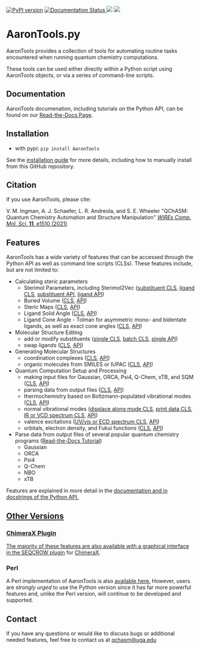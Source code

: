 <a href="https://badge.fury.io/py/AaronTools"><img src="https://badge.fury.io/py/AaronTools.svg" alt="PyPI version"></a>
<a href='https://aarontools.readthedocs.io/en/latest/?badge=latest'>
    <img src='https://readthedocs.org/projects/aarontools/badge/?version=latest' alt='Documentation Status' />
</a>
<a href="https://pypi.org/project/AaronTools/1.0b19/"><img src="https://img.shields.io/pypi/dm/aarontools.svg"></a>
<a href="https://doi.org/10.1002/wcms.1510"><img src="https://img.shields.io/badge/DOI-10.1002/wcms.1510-blue"></a>

# AaronTools.py
AaronTools provides a collection of tools for automating routine tasks encountered when running quantum chemistry computations.

These tools can be used either directly within a Python script using AaronTools objects, or via a series of command-line scripts. 

## Documentation
AaronTools documenation, including tutorials on the Python API, can be found on our <a href="https://aarontools.readthedocs.io/en/latest/">Read-the-Docs Page</a>.

## Installation
* with pypi: <code>pip install AaronTools</code>

See the <a href="https://aarontools.readthedocs.io/en/latest/tutorials/install.html">installation guide</a> for more details, including how to manually install from this GitHub repository.

## Citation
If you use AaronTools, please cite:

V. M. Ingman, A. J. Schaefer, L. R. Andreola, and S. E. Wheeler "QChASM: Quantum Chemistry Automation and Structure Manipulation" <a href="http://dx.doi.org/10.1002/wcms.1510" target="_blank"><i>WIREs Comp. Mol. Sci.</i> <b>11</b>, e1510 (2021)</a>

## Features
AaronTools has a wide variety of features that can be accessed through the Python API as well as command line scripts (CLSs). These features include, but are not limited to:

* Calculating steric parameters
  * Sterimol Parameters, including Sterimol2Vec (<a href="https://aarontools.readthedocs.io/en/latest/cls/substituentSterimol.html">substituent CLS</a>, <a href="https://aarontools.readthedocs.io/en/latest/cls/ligandSterimol.html">ligand CLS</a>, <a href="https://github.com/QChASM/AaronTools.py/blob/ff461166927faff684d6d16e4deb1e4a45375eae/substituent.py#L504">substituent API</a>, <a href="https://github.com/QChASM/AaronTools.py/blob/ff461166927faff684d6d16e4deb1e4a45375eae/component.py#L219">ligand API</a>)
  * Buried Volume (<a href="https://aarontools.readthedocs.io/en/latest/cls/percentVolumeBuried.html">CLS</a>, <a href="https://github.com/QChASM/AaronTools.py/blob/ff461166927faff684d6d16e4deb1e4a45375eae/geometry.py#L2408">API</a>)
  * Steric Maps (<a href="https://aarontools.readthedocs.io/en/latest/cls/stericMap.html">CLS</a>, <a href="https://github.com/QChASM/AaronTools.py/blob/ff461166927faff684d6d16e4deb1e4a45375eae/geometry.py#L2739">API</a>)
  * Ligand Solid Angle (<a href="https://aarontools.readthedocs.io/en/latest/cls/solidAngle.html">CLS</a>, <a href="https://github.com/QChASM/AaronTools.py/blob/ff461166927faff684d6d16e4deb1e4a45375eae/component.py#L901">API</a>)
  * Ligand Cone Angle - Tolman for asymmetric mono- and bidentate ligands, as well as exact cone angles (<a href="https://aarontools.readthedocs.io/en/latest/cls/coneAngle.html">CLS</a>, <a href="https://github.com/QChASM/AaronTools.py/blob/ff461166927faff684d6d16e4deb1e4a45375eae/component.py#L456">API</a>)
* Molecular Structure Editing
  * add or modify substituents (<a href="https://aarontools.readthedocs.io/en/latest/cls/substitute.html">single CLS</a>, <a href="https://aarontools.readthedocs.io/en/latest/cls/multiSubstitute.html">batch CLS</a>, <a href="https://github.com/QChASM/AaronTools.py/blob/ff461166927faff684d6d16e4deb1e4a45375eae/geometry.py#L3979">single API</a>)
  * swap ligands (<a href="https://aarontools.readthedocs.io/en/latest/cls/mapLigand.html">CLS</a>, <a href="https://github.com/QChASM/AaronTools.py/blob/ff461166927faff684d6d16e4deb1e4a45375eae/geometry.py#L4907">API</a>)
* Generating Molecular Structures
  * coordination complexes (<a href="https://aarontools.readthedocs.io/en/latest/cls/getCoordinationComplexes.html">CLS</a>, <a href="https://github.com/QChASM/AaronTools.py/blob/ff461166927faff684d6d16e4deb1e4a45375eae/geometry.py#L271">API</a>)
  * organic molecules from SMILES or IUPAC (<a href="https://aarontools.readthedocs.io/en/latest/cls/fetchMolecule.html">CLS</a>, <a href="https://github.com/QChASM/AaronTools.py/blob/ff461166927faff684d6d16e4deb1e4a45375eae/geometry.py#L154">API</a>)
* Quantum Computation Setup and Processing
  * making input files for Gaussian, ORCA, Psi4, Q-Chem, xTB, and SQM (<a href="https://aarontools.readthedocs.io/en/latest/cls/makeInput.html">CLS</a>, <a href="https://github.com/QChASM/AaronTools.py/blob/ff461166927faff684d6d16e4deb1e4a45375eae/fileIO.py#L190">API</a>)
  * parsing data from output files (<a href="https://aarontools.readthedocs.io/en/latest/cls/printInfo.html">CLS</a>, <a href="https://github.com/QChASM/AaronTools.py/blob/ff461166927faff684d6d16e4deb1e4a45375eae/fileIO.py#L1077">API</a>)
  * thermochemistry based on Boltzmann-populated vibrational modes (<a href="https://aarontools.readthedocs.io/en/latest/cls/grabThermo.html">CLS</a>, <a href="https://github.com/QChASM/AaronTools.py/blob/ff461166927faff684d6d16e4deb1e4a45375eae/comp_output.py#L36">API</a>)
  * normal vibrational modes (<a href="https://aarontools.readthedocs.io/en/latest/cls/follow.html">displace along mode CLS</a>, <a href="https://aarontools.readthedocs.io/en/latest/cls/printFreq.html">print data CLS</a>, <a href="https://aarontools.readthedocs.io/en/latest/cls/plotIR.html">IR or VCD spectrum CLS</a>, <a href="https://github.com/QChASM/AaronTools.py/blob/ff461166927faff684d6d16e4deb1e4a45375eae/spectra.py#L691">API</a>)
  * valence excitations (<a href="https://aarontools.readthedocs.io/en/latest/cls/plotUVVis.html">UV/vis or ECD spectrum CLS</a>, <a href="https://github.com/QChASM/AaronTools.py/blob/ff461166927faff684d6d16e4deb1e4a45375eae/spectra.py#L1327">API</a>)
  * orbitals, electron density, and Fukui functions (<a href="https://aarontools.readthedocs.io/en/latest/cls/printCube.html">CLS</a>, <a href="https://github.com/QChASM/AaronTools.py/blob/e5f218341e47c74e41df3340ab6a31d3cadcaf6a/orbitals.py#L14">API</a>)
* Parse data from output files of several popular quantum chemistry programs (<a href="https://aarontools.readthedocs.io/en/latest/tutorials/coding_with_filereaders.html">Read-the-Docs Tutorial</a>)
  * Gaussian
  * ORCA
  * Psi4
  * Q-Chem
  * NBO
  * xTB

Features are explained in more detail in the <a href="https://aarontools.readthedocs.io/en/latest/">documentation and in docstrings of the Python API. 


## Other Versions

### ChimeraX Plugin
The majority of these features are also available with a graphical interface in the <a href="https://cxtoolshed.rbvi.ucsf.edu/apps/seqcrow">SEQCROW plugin</a> for <a href="https://www.cgl.ucsf.edu/chimerax/">ChimeraX</a>.

### Perl
A Perl implementation of AaronTools is also <a href="https://github.com/QChASM/AaronTools">available here.</a>
However, users are <em>strongly urged</em> to use the Python version since it has far more powerful features and, unlike the Perl version, will continue to be developed and supported.


## Contact
If you have any questions or would like to discuss bugs or additional needed features, feel free to contact us at qchasm@uga.edu
